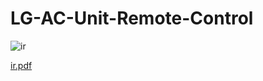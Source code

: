 # LG-AC-Unit-Remote-Control
![ir](https://github.com/roberttucci/LG-AC-Unit-Remote-Control/assets/88236450/585bcc51-7225-4e80-ad13-2de3d48086b9)


[ir.pdf](https://github.com/roberttucci/LG-AC-Unit-Remote-Control/files/14174697/ir.pdf)
